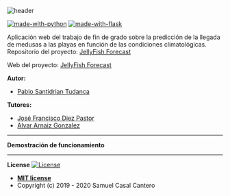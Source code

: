 ![header](https://github.com/psnti/Jellyfish_Forecast/blob/master/docs/latex/img/logo.png)

[![made-with-python](https://img.shields.io/badge/Made%20with-Python-green)](https://www.python.org/)
[![made-with-flask](https://img.shields.io/badge/Made%20with-Flask-orange)](https://flask.palletsprojects.com/en/1.1.x/)

Aplicación web del trabajo de fin de grado sobre la predicción de la llegada de medusas a las playas en función de las condiciones climatológicas.
Repositorio del proyecto: [JellyFish Forecast](https://github.com/psnti/Jellyfish_Forecast)

Web del proyecto: [JellyFish Forecast](https://jellyfish-forecast.herokuapp.com)<br/>

**Autor:**
- [Pablo Santidrian Tudanca](www.linkedin.com/in/pablo-santidrian-tudanca)<br>

**Tutores:**
- [José Francisco Diez Pastor](https://github.com/joseFranciscoDiez)<br>
- [Alvar Arnaiz Gonzalez](https://github.com/alvarag)

---

**Demostración de funcionamiento**

---

**License**
[![License](http://img.shields.io/:license-mit-blue.svg)](http://badges.mit-license.org)
- **[MIT license](http://opensource.org/licenses/mit-license.php)**
- Copyright (c) 2019 - 2020 Samuel Casal Cantero 
